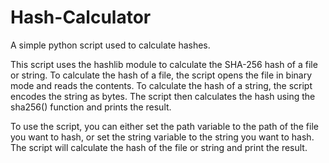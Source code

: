 # Hash-Calculator
A simple python script used to calculate hashes.

This script uses the hashlib module to calculate the SHA-256 hash of a file or string. To calculate the hash of a file, the script opens the file in binary mode and reads the contents. To calculate the hash of a string, the script encodes the string as bytes. The script then calculates the hash using the sha256() function and prints the result.

To use the script, you can either set the path variable to the path of the file you want to hash, or set the string variable to the string you want to hash. The script will calculate the hash of the file or string and print the result.
